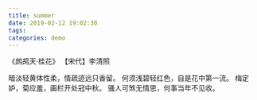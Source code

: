 ```yaml
---
title: summer
date: 2019-02-12 19:02:30
tags:
categories: demo
---
```

《鹧鸪天·桂花》
【宋代】李清照

暗淡轻黄体性柔，情疏迹远只香留。 
何须浅碧轻红色，自是花中第一流。
梅定妒，菊应羞，画栏开处冠中秋。 
骚人可煞无情思，何事当年不见收。

